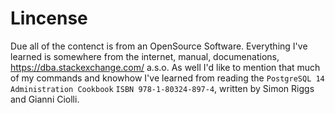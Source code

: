 # Lincense

Due all of the contenct is from an OpenSource Software. Everything I've learned is somewhere from the internet, manual, documenations, https://dba.stackexchange.com/ a.s.o.
As well I'd like to mention that much of my commands and knowhow I've learned from reading the `PostgreSQL 14 Administration Cookbook` `ISBN 978-1-80324-897-4`, written by Simon Riggs and Gianni Ciolli.
